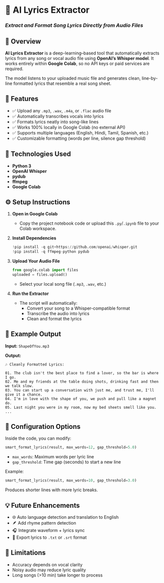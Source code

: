 
# 🎵 AI Lyrics Extractor
### _Extract and Format Song Lyrics Directly from Audio Files_

## 📘 Overview
**AI Lyrics Extractor** is a deep-learning–based tool that automatically extracts lyrics from any song or vocal audio file using **OpenAI’s Whisper model**.
It works entirely within **Google Colab**, so no API keys or paid services are required.

The model listens to your uploaded music file and generates clean, line-by-line formatted lyrics that resemble a real song sheet.

## 🚀 Features
- ✅ Upload any `.mp3`, `.wav`, `.m4a`, or `.flac` audio file
- ✅ Automatically transcribes vocals into lyrics
- ✅ Formats lyrics neatly into song-like lines
- ✅ Works 100% locally in Google Colab (no external API)
- ✅ Supports multiple languages (English, Hindi, Tamil, Spanish, etc.)
- ✅ Customizable formatting (words per line, silence gap threshold)

## 🧠 Technologies Used
- **Python 3**
- **OpenAI Whisper**
- **pydub**
- **ffmpeg**
- **Google Colab**

## ⚙️ Setup Instructions

1. **Open in Google Colab**
   - Copy the project notebook code or upload this `.py`/`.ipynb` file to your Colab workspace.

2. **Install Dependencies**
   ```python
   !pip install -q git+https://github.com/openai/whisper.git
   !pip install -q ffmpeg-python pydub
   ```

3. **Upload Your Audio File**
   ```python
   from google.colab import files
   uploaded = files.upload()
   ```
   - Select your local song file (`.mp3`, `.wav`, etc.)

4. **Run the Extractor**
   - The script will automatically:
     - Convert your song to a Whisper-compatible format
     - Transcribe the audio into lyrics
     - Clean and format the lyrics

## 📝 Example Output

**Input:** `ShapeOfYou.mp3`

**Output:**
```
🎶 Cleanly Formatted Lyrics:

01. The club isn't the best place to find a lover, so the bar is where I go.
02. Me and my friends at the table doing shots, drinking fast and then we talk slow.
03. You can start up a conversation with just me, and trust me, I'll give it a chance.
04. I'm in love with the shape of you, we push and pull like a magnet do.
05. Last night you were in my room, now my bed sheets smell like you.
...
```

## 🔧 Configuration Options

Inside the code, you can modify:
```python
smart_format_lyrics(result, max_words=12, gap_threshold=5.0)
```
- `max_words`: Maximum words per lyric line
- `gap_threshold`: Time gap (seconds) to start a new line

Example:
```python
smart_format_lyrics(result, max_words=10, gap_threshold=3.0)
```
Produces shorter lines with more lyric breaks.

## 💡 Future Enhancements
- 🌐 Auto language detection and translation to English
- 🪶 Add rhyme pattern detection
- 🎧 Integrate waveform + lyrics sync
- 📄 Export lyrics to `.txt` or `.srt` format

## 🧩 Limitations
- Accuracy depends on vocal clarity
- Noisy audio may reduce lyric quality
- Long songs (>10 min) take longer to process

